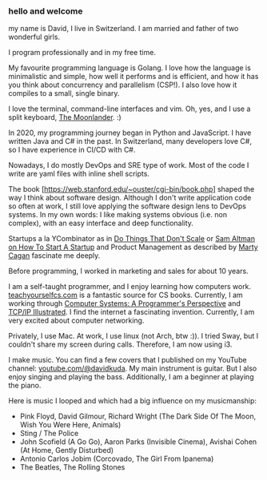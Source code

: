 ### hello and welcome

my name is David, I live in Switzerland.
I am married and father of two wonderful girls.


I program professionally and in my free time.

My favourite programming language is Golang.
I love how the language is minimalistic and simple, how well it performs and is efficient, and how it has you think about concurrency and parallelism (CSP!).
I also love how it compiles to a small, single binary.

I love the terminal, command-line interfaces and vim.
Oh, yes, and I use a split keyboard, [The Moonlander](https://www.zsa.io/moonlander). :)

In 2020, my programming journey began in Python and JavaScript.
I have written Java and C# in the past.
In Switzerland, many developers love C#, so I have experience in CI/CD with C#.

Nowadays, I do mostly DevOps and SRE type of work.
Most of the code I write are yaml files with inline shell scripts.

The book [https://web.stanford.edu/~ouster/cgi-bin/book.php] shaped the way I think about software design.
Although I don't write application code so often at work, I still love applying the software design lens to DevOps systems.
In my own words:
I like making systems obvious (i.e. non complex), with an easy interface and deep functionality.

Startups a la YCombinator as in [Do Things That Don't Scale](https://www.paulgraham.com/ds.html) or [Sam Altman on How To Start A Startup](https://www.youtube.com/watch?v=CBYhVcO4WgI) and Product Management as described by [Marty Cagan](https://www.lennysnewsletter.com/p/the-nature-of-product-marty-cagan) fascinate me deeply.

Before programming, I worked in marketing and sales for about 10 years.

I am a self-taught programmer, and I enjoy learning how computers work.
[teachyourselfcs.com](www.teachyourselfcs.com) is a fantastic source for CS books.
Currently, I am working through [Computer Systems: A Programmer's Perspective](https://csapp.cs.cmu.edu/) and [TCP/IP Illustrated](https://en.wikipedia.org/wiki/TCP/IP_Illustrated).
I find the internet a fascinating invention.
Currently, I am very excited about computer networking.

Privately, I use Mac.
At work, I use linux (not Arch, btw :)).
I tried Sway, but I couldn't share my screen during calls.
Therefore, I am now using i3.

I make music.
You can find a few covers that I published on my YouTube channel: [youtube.com/@davidkuda](https://youtube.com/@davidkuda).
My main instrument is guitar.
But I also enjoy singing and playing the bass.
Additionally, I am a beginner at playing the piano.

Here is music I looped and which had a big influence on my musicmanship:

- Pink Floyd, David Gilmour, Richard Wright (The Dark Side Of The Moon, Wish You Were Here, Animals)
- Sting / The Police
- John Scofield (A Go Go), Aaron Parks (Invisible Cinema), Avishai Cohen (At Home, Gently Disturbed)
- Antonio Carlos Jobim (Corcovado, The Girl From Ipanema)
- The Beatles, The Rolling Stones
